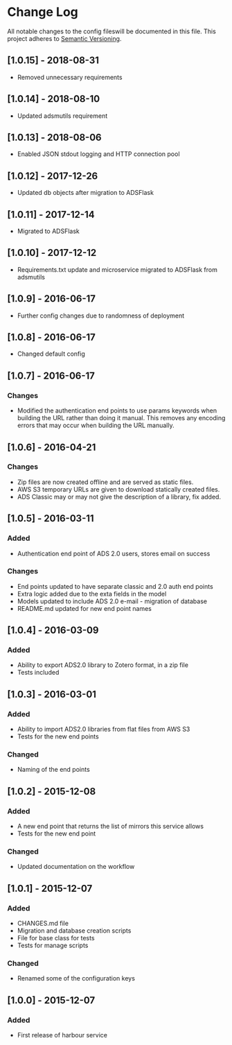 # Change Log
All notable changes to the config fileswill be documented in this file.
This project adheres to [Semantic Versioning](http://semver.org/).

## [1.0.15] - 2018-08-31

* Removed unnecessary requirements

## [1.0.14] - 2018-08-10

* Updated adsmutils requirement

## [1.0.13] - 2018-08-06

* Enabled JSON stdout logging and HTTP connection pool

## [1.0.12] - 2017-12-26

* Updated db objects after migration to ADSFlask

## [1.0.11] - 2017-12-14

* Migrated to ADSFlask

## [1.0.10] - 2017-12-12
 
  * Requirements.txt update and microservice migrated to ADSFlask from adsmutils

## [1.0.9] - 2016-06-17

  * Further config changes due to randomness of deployment

## [1.0.8] - 2016-06-17

  * Changed default config

## [1.0.7] - 2016-06-17

### Changes

  * Modified the authentication end points to use params keywords when building the URL rather than doing it manual. This removes any encoding errors that may occur when building the URL manually.


## [1.0.6] - 2016-04-21

### Changes
  
  * Zip files are now created offline and are served as static files.
  * AWS S3 temporary URLs are given to download statically created files.
  * ADS Classic may or may not give the description of a library, fix added.

## [1.0.5] - 2016-03-11
### Added

  * Authentication end point of ADS 2.0 users, stores email on success

### Changes

  * End points updated to have separate classic and 2.0 auth end points
  * Extra logic added due to the exta fields in the model
  * Models updated to include ADS 2.0 e-mail - migration of database
  * README.md updated for new end point names

## [1.0.4] - 2016-03-09
### Added
  
  * Ability to export ADS2.0 library to Zotero format, in a zip file
  * Tests included

## [1.0.3] - 2016-03-01
### Added

  * Ability to import ADS2.0 libraries from flat files from AWS S3
  * Tests for the new end points

### Changed
  * Naming of the end points

## [1.0.2] - 2015-12-08
### Added

  * A new end point that returns the list of mirrors this service allows
  * Tests for the new end point

### Changed

  * Updated documentation on the workflow

## [1.0.1] - 2015-12-07
### Added

  * CHANGES.md file
  * Migration and database creation scripts
  * File for base class for tests
  * Tests for manage scripts

### Changed

  * Renamed some of the configuration keys

## [1.0.0] - 2015-12-07
### Added

  * First release of harbour service


